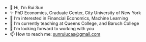 - 👋 Hi, I’m Rui Sun
- ✨ PhD Economics, Graduate Center, City University of New York
- 👀 I’m interested in Financial Economics, Machine Learning
- 🌱 I’m currently teaching at Queens College, and Baruch College
- 💞️ I’m looking forward to working with you
- 📫 How to reach me: sunruiucas@gmail.com

<!---
everyday6407/everyday6407 is a ✨ special ✨ repository because its `README.md` (this file) appears on your GitHub profile.
You can click the Preview link to take a look at your changes.
--->
